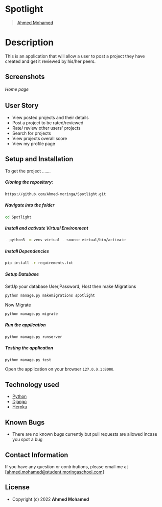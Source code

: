 # Spotlight

>[Ahmed Mohamed](https://github.com/Ahmed-moringa)  
  
# Description  
This is an application that will allow a user to post a project they have created and get it reviewed by his/her peers.

## Screenshots 
###### Home page
 
 

## User Story  
  
* View posted projects and their details
* Post a project to be rated/reviewed
* Rate/ review other users' projects 
* Search for projects 
* View projects overall score
* View my profile page
  
  
## Setup and Installation  
To get the project .......  
  
##### Cloning the repository:  
 ```bash 
 https://github.com/Ahmed-moringa/Spotlight.git 
```
##### Navigate into the folder 
 ```bash 
cd Spotlight
```
##### Install and activate Virtual Environment
 ```bash 
- python3 -m venv virtual - source virtual/bin/activate  
```  
##### Install Dependencies  
 ```bash 
 pip install -r requirements.txt 
```  
 ##### Setup Database  
  SetUp your database User,Password, Host then make Migrations  
 ```bash 
python manage.py makemigrations spotlight
 ``` 
 Now Migrate  
 ```bash 
 python manage.py migrate 
```
##### Run the application  
 ```bash 
 python manage.py runserver 
``` 
##### Testing the application  
 ```bash 
 python manage.py test 
```
Open the application on your browser `127.0.0.1:8000`.  
  
  
## Technology used  
  
* [Python](https://www.python.org/)  
* [Django](https://docs.djangoproject.com/)  
* [Heroku](https://heroku.com)  
  
  
## Known Bugs  
* There are no known bugs currently but pull requests are allowed incase you spot a bug  
  
## Contact Information   
If you have any question or contributions, please email me at [ahmed.mohamed@student.moringaschool.com]  
  
## License 

* Copyright (c) 2022 **Ahmed Mohamed**